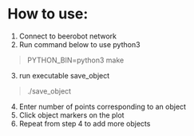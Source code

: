 # How to use:
1. Connect to beerobot network
2. Run command below to use python3
>PYTHON_BIN=python3 make
3. run executable save_object
> ./save_object
4. Enter number of points corresponding to an object
5. Click object markers on the plot
6. Repeat from step 4 to add more objects
